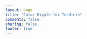 ```yaml
---
layout: page
title: "Color Ripple for Toddlers"
comments: false
sharing: false
footer: true
---
```

